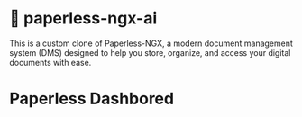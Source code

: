 # 📁 paperless-ngx-ai
This is a custom clone of Paperless-NGX, a modern document management system (DMS) designed to help you store, organize, and access your digital documents with ease.

# Paperless Dashbored




